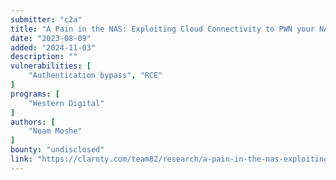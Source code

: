 ```yaml
---
submitter: "c2a"
title: "A Pain in the NAS: Exploiting Cloud Connectivity to PWN your NAS: WD PR4100 Edition"
date: "2023-08-09"
added: "2024-11-03"
description: ""
vulnerabilities: [
    "Authentication bypass", "RCE"
]
programs: [
    "Western Digital"
]
authors: [
    "Noam Moshe"
]
bounty: "undisclosed"
link: "https://claroty.com/team82/research/a-pain-in-the-nas-exploiting-cloud-connectivity-to-pwn-your-nas-wd-pr4100-edition"
---
```




